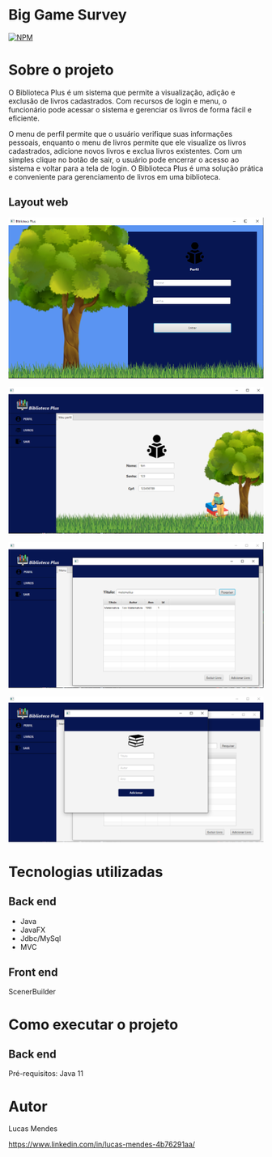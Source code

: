 # Big Game Survey 
[![NPM](https://img.shields.io/npm/l/react)](https://github.com/lucasmendesmelo/Sistema-de-Biblioteca/blob/main/LICENSE) 

# Sobre o projeto

O Biblioteca Plus é um sistema que permite a visualização, adição e exclusão de livros cadastrados. Com recursos de login e menu, o funcionário pode acessar o sistema e gerenciar os livros de forma fácil e eficiente.

O menu de perfil permite que o usuário verifique suas informações pessoais, enquanto o menu de livros permite que ele visualize os livros cadastrados, adicione novos livros e exclua livros existentes. Com um simples clique no botão de sair, o usuário pode encerrar o acesso ao sistema e voltar para a tela de login. 
O Biblioteca Plus é uma solução prática e conveniente para gerenciamento de livros em uma biblioteca.



## Layout web
![Web 1](https://github.com/lucasmendesmelo/assets/blob/main/telalogin.png)

![Web 2](https://github.com/lucasmendesmelo/assets/blob/main/telaPerfil.png)

![Web 3](https://github.com/lucasmendesmelo/assets/blob/main/telaVerlivros.png)

![Web 4](https://github.com/lucasmendesmelo/assets/blob/main/TelaAddLivro.png)

# Tecnologias utilizadas
## Back end
- Java
- JavaFX
- Jdbc/MySql
- MVC
## Front end
ScenerBuilder

# Como executar o projeto

## Back end
Pré-requisitos: Java 11

# Autor

Lucas Mendes

https://www.linkedin.com/in/lucas-mendes-4b76291aa/
